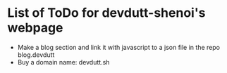 # List of ToDo for devdutt-shenoi's webpage
* Make a blog section and link it with javascript to a json file in the repo blog.devdutt
* Buy a domain name: devdutt.sh

